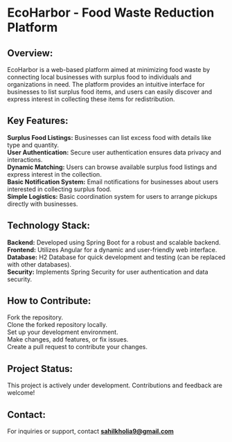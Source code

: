 # **EcoHarbor - Food Waste Reduction Platform**

## **Overview:**
EcoHarbor is a web-based platform aimed at minimizing food waste by connecting local businesses with surplus food to individuals and organizations in need. The platform provides an intuitive interface for businesses to list surplus food items, and users can easily discover and express interest in collecting these items for redistribution.

## **Key Features:**
**Surplus Food Listings:** Businesses can list excess food with details like type and quantity.  
**User Authentication:** Secure user authentication ensures data privacy and interactions.  
**Dynamic Matching:** Users can browse available surplus food listings and express interest in the collection.  
**Basic Notification System:** Email notifications for businesses about users interested in collecting surplus food.  
**Simple Logistics:** Basic coordination system for users to arrange pickups directly with businesses.  

## **Technology Stack:**
**Backend:** Developed using Spring Boot for a robust and scalable backend.  
**Frontend:** Utilizes Angular for a dynamic and user-friendly web interface.  
**Database:** H2 Database for quick development and testing (can be replaced with other databases).  
**Security:** Implements Spring Security for user authentication and data security.  

## **How to Contribute:**
Fork the repository.  
Clone the forked repository locally.  
Set up your development environment.  
Make changes, add features, or fix issues.  
Create a pull request to contribute your changes.  

## **Project Status:**
This project is actively under development. Contributions and feedback are welcome!  


## **Contact:**
For inquiries or support, contact **sahilkholia9@gmail.com**
